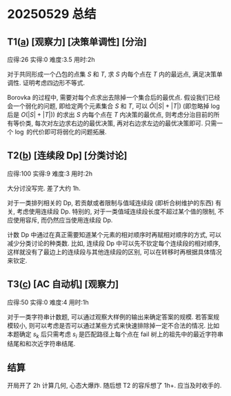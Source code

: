 # 20250529 总结

## T1([a](https://qoj.ac/problem/10798)) [观察力] [决策单调性] [分治]

应得:26 实得:0 难度:3.5 用时:2h

对于共同形成一个凸包的点集 $S$ 和 $T$, 求 $S$ 内每个点在 $T$ 内的最远点, 满足决策单调性. 证明考虑四边形不等式.

Borovka 的过程中, 需要对每个点求出去除掉一个集合后的最优点. 假设我们已经会一个弱化的问题, 即给定两个元素集合 $S$ 和 $T$, 可以 $\tilde{O}(|S|+|T|)$ (即忽略掉 $\log$ 后是 $O(|S|+|T|)$) 的求出 $S$ 内每个点在 $T$ 内决策的最优点, 则考虑分治目前的所有等价类, 每次对左边求右边的最优决策, 再对右边求左边的最优决策即可. 只需一个 $\log$ 的代价即可将弱化的问题拓展.

## T2([b](https://qoj.ac/problem/10781)) [连续段 Dp] [分类讨论]

应得:100 实得:9 难度:3 用时:2h

大分讨没写完. 差了大约 1h.

对于一类排列相关的 Dp, 若贡献或者限制与值域连续段 (即析合树维护的东西) 有关, 考虑使用连续段 Dp. 特别的, 对于一类值域连续段长度不超过某个值的限制, 不应使用容斥, 而仍然应当使用连续段 Dp.

计数 Dp 中通过在真正需要知道某个元素的相对顺序时再赋相对顺序的方式, 可以减少分类讨论的种类数. 比如, 连续段 Dp 中可以先不钦定每个连续段的相对顺序, 这样就没有了最边上的连续段与其他连续段的区别, 可以在转移时再根据具体情况来钦定.

## T3([c](https://qoj.ac/problem/6816)) [AC 自动机] [观察力]

应得:50 实得:0 难度:4 用时:1h

对于一类字符串计数题, 可以通过观察大样例的输出来确定答案的规模. 若答案规模较小, 则可以考虑是否可以通过某些方式来快速排除掉一定不合法的情况. 比如本题确定 $s_k$ 后只需考虑 $s_i$ 是匹配路径上每个点在 fail 树上的祖先中的最近字符串结尾和和次近字符串结尾.

## 结算

开局开了 2h 计算几何, 心态大爆炸. 随后想 T2 的容斥想了 1h+. 应当及时收手的.
